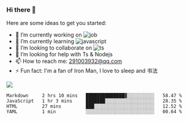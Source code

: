 ### Hi there 👋

Here are some ideas to get you started:

- 🔭 I’m currently working on ![job](https://img.shields.io/badge/Nanjing-Sn-blue)
- 🌱 I’m currently learning ![javascript](https://img.shields.io/badge/javacript-learn-orange)
- 👯 I’m looking to collaborate on ![ts](https://img.shields.io/badge/ts-learn-yellow)
- 🤔 I’m looking for help with Ts & Nodejs
- 📫 How to reach me: 291003932@qq.com
- ⚡ Fun fact:  I'm a fan of Iron Man, I love to sleep and 书法


![](https://github-readme-stats.vercel.app/api?username=niaogege)

<!--START_SECTION:waka-->
```text
Markdown     2 hrs 10 mins   ██████████████▓░░░░░░░░░░   58.47 % 
JavaScript   1 hr 3 mins     ███████░░░░░░░░░░░░░░░░░░   28.35 % 
HTML         27 mins         ███░░░░░░░░░░░░░░░░░░░░░░   12.52 % 
YAML         1 min           ░░░░░░░░░░░░░░░░░░░░░░░░░   00.64 % 
```
<!--END_SECTION:waka-->
